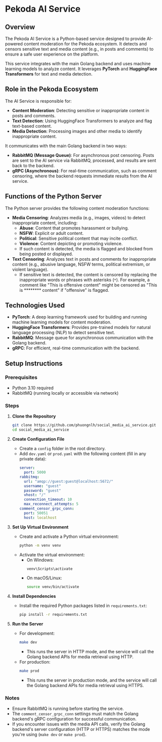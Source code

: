 # Pekoda AI Service

## Overview
The Pekoda AI Service is a Python-based service designed to provide AI-powered content moderation for the Pekoda ecosystem. It detects and censors sensitive text and media content (e.g., in posts and comments) to ensure a safe user experience on the platform.

This service integrates with the main Golang backend and uses machine learning models to analyze content. It leverages **PyTorch** and **HuggingFace Transformers** for text and media detection.

## Role in the Pekoda Ecosystem
The AI Service is responsible for:
- **Content Moderation**: Detecting sensitive or inappropriate content in posts and comments.
- **Text Detection**: Using HuggingFace Transformers to analyze and flag text-based content.
- **Media Detection**: Processing images and other media to identify inappropriate content.

It communicates with the main Golang backend in two ways:
- **RabbitMQ (Message Queue)**: For asynchronous post censoring. Posts are sent to the AI service via RabbitMQ, processed, and results are sent back to the backend.
- **gRPC (Asynchronous)**: For real-time communication, such as comment censoring, where the backend requests immediate results from the AI service.

## Functions of the Python Server
The Python server provides the following content moderation functions:
- **Media Censoring**: Analyzes media (e.g., images, videos) to detect inappropriate content, including:
  - **Abuse**: Content that promotes harassment or bullying.
  - **NSFW**: Explicit or adult content.
  - **Political**: Sensitive political content that may incite conflict.
  - **Violence**: Content depicting or promoting violence.
  - If such content is detected, the media is flagged and blocked from being posted or displayed.
- **Text Censoring**: Analyzes text in posts and comments for inappropriate content (e.g., abusive language, NSFW terms, political extremism, or violent language).
  - If sensitive text is detected, the content is censored by replacing the inappropriate words or phrases with asterisks (`*`). For example, a comment like "This is offensive content" might be censored as "This is ******** content" if "offensive" is flagged.

## Technologies Used
- **PyTorch**: A deep learning framework used for building and running machine learning models for content moderation.
- **HuggingFace Transformers**: Provides pre-trained models for natural language processing (NLP) to detect sensitive text.
- **RabbitMQ**: Message queue for asynchronous communication with the Golang backend.
- **gRPC**: For efficient, real-time communication with the backend.

## Setup Instructions

### Prerequisites
- Python 3.10 required
- RabbitMQ (running locally or accessible via network)

### Steps

1. **Clone the Repository**
   ```bash
   git clone https://github.com/phuongnlh/social_media_ai_service.git
   cd social_media_ai_service
   ```

2. **Create Configuration File**
   - Create a `config` folder in the root directory.
   - Add `dev.yaml` or `prod.yaml` with the following content (fill in any private data):
     ```yaml
     server:
       port: 5000
     rabbitmq:
       url: "amqp://guest:guest@localhost:5672/"
       username: "guest"
       password: "guest"
       vhost: "/"
       connection_timeout: 10
       max_reconnect_attempts: 5
     comment_censor_grpc_conn:
       port: 50051
       host: localhost
     ```

3. **Set Up Virtual Environment**
   - Create and activate a Python virtual environment:
     ```bash
     python -m venv venv
     ```
   - Activate the virtual environment:
     - On Windows:
       ```bash
       venv\Scripts\activate
       ```
     - On macOS/Linux:
       ```bash
       source venv/bin/activate
       ```

4. **Install Dependencies**
   - Install the required Python packages listed in `requirements.txt`:
     ```bash
     pip install -r requirements.txt
     ```

5. **Run the Server**
   - For development:
     ```bash
     make dev
     ```
     - This runs the server in HTTP mode, and the service will call the Golang backend APIs for media retrieval using HTTP.
   - For production:
     ```bash
     make prod
     ```
     - This runs the server in production mode, and the service will call the Golang backend APIs for media retrieval using HTTPS.

### Notes
- Ensure RabbitMQ is running before starting the service.
- The `comment_censor_grpc_conn` settings must match the Golang backend's gRPC configuration for successful communication.
- If you encounter issues with the media API calls, verify the Golang backend's server configuration (HTTP or HTTPS) matches the mode you're using (`make dev` or `make prod`).